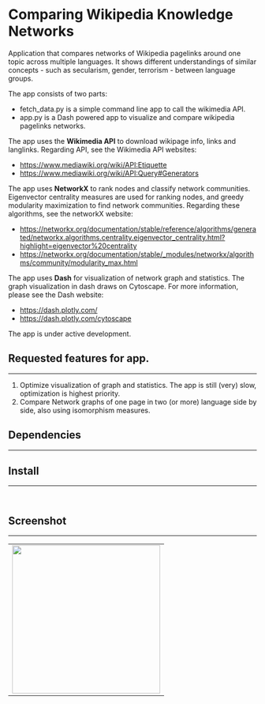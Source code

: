 # Comparing Wikipedia Knowledge Networks
Application that compares networks of Wikipedia pagelinks around one topic across multiple languages. It shows different understandings of similar concepts - such as secularism, gender, terrorism - between language groups. 

The app consists of two parts: 
- fetch_data.py is a simple command line app to call the wikimedia API. 
- app.py is a Dash powered app to visualize and compare wikipedia pagelinks networks.  

The app uses the __Wikimedia API__ to download wikipage info, links and langlinks. Regarding API, see the Wikimedia API websites:
- https://www.mediawiki.org/wiki/API:Etiquette
- https://www.mediawiki.org/wiki/API:Query#Generators

The app uses __NetworkX__ to rank nodes and classify network communities. Eigenvector centrality measures are used for ranking nodes, and greedy modularity maximization to find network communities. Regarding these algorithms, see the networkX website: 
- https://networkx.org/documentation/stable/reference/algorithms/generated/networkx.algorithms.centrality.eigenvector_centrality.html?highlight=eigenvector%20centrality 
- https://networkx.org/documentation/stable/_modules/networkx/algorithms/community/modularity_max.html

The app uses __Dash__ for visualization of network graph and statistics. The graph visualization in dash draws on Cytoscape. For more information, please see the Dash website: 
- https://dash.plotly.com/
- https://dash.plotly.com/cytoscape

The app is under active development. 

## Requested features for app.
-------
1. Optimize visualization of graph and statistics. The app is still (very) slow, optimization is highest priority. 
2. Compare Network graphs of one page in two (or more) language side by side, also using isomorphism measures.

## Dependencies
-------


## Install
-------

```


```

## Screenshot
----------

<table><tr><td>
<img src="screenshot.png" width="300" style="border 5px solid black">
</td></tr></table>
